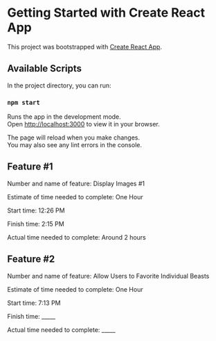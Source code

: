 # Getting Started with Create React App

This project was bootstrapped with [Create React App](https://github.com/facebook/create-react-app).

## Available Scripts

In the project directory, you can run:

### `npm start`

Runs the app in the development mode.\
Open [http://localhost:3000](http://localhost:3000) to view it in your browser.

The page will reload when you make changes.\
You may also see any lint errors in the console.

## Feature #1

Number and name of feature: Display Images #1

Estimate of time needed to complete: One Hour

Start time: 12:26 PM

Finish time: 2:15 PM

Actual time needed to complete: Around 2 hours

## Feature #2

Number and name of feature: Allow Users to Favorite Individual Beasts

Estimate of time needed to complete: One Hour

Start time:  7:13 PM

Finish time: _____

Actual time needed to complete: _____